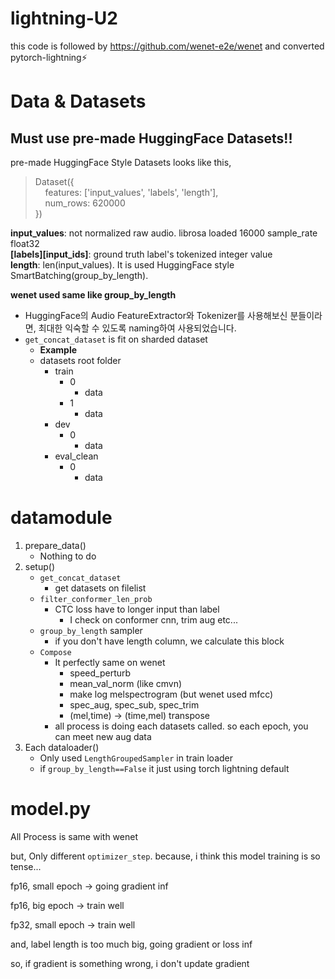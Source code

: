 # lightning-U2

this code is followed by https://github.com/wenet-e2e/wenet and converted pytorch-lightning⚡

# Data & Datasets

## Must use pre-made HuggingFace Datasets!!

pre-made HuggingFace Style Datasets looks like this, <br />

> Dataset({ <br />
> &nbsp;&nbsp;&nbsp;&nbsp;features: ['input_values', 'labels', 'length'], <br />
> &nbsp;&nbsp;&nbsp;&nbsp;num_rows: 620000 <br />
> }) <br />

**input_values**: not normalized raw audio. librosa loaded 16000 sample_rate float32 <br />
**[labels][input_ids]**: ground truth label's tokenized integer value <br />
**length**: len(input_values). It is used HuggingFace style SmartBatching(group_by_length). <br />

**wenet used same like group_by_length**

- HuggingFace의 Audio FeatureExtractor와 Tokenizer를 사용해보신 분들이라면, 최대한 익숙할 수 있도록 naming하여 사용되었습니다. <br />
- `get_concat_dataset` is fit on sharded dataset <br />
  - **Example**
  - datasets root folder
    - train
      - 0
        - data
      - 1
        - data
    - dev
      - 0
        - data
    - eval_clean
      - 0
        - data

# datamodule

1. prepare_data()
   - Nothing to do
2. setup()
   - `get_concat_dataset`
     - get datasets on filelist
   - `filter_conformer_len_prob`
     - CTC loss have to longer input than label
       - I check on conformer cnn, trim aug etc...
   - `group_by_length` sampler
     - if you don't have length column, we calculate this block
   - `Compose`
     - It perfectly same on wenet
       - speed_perturb
       - mean_val_norm (like cmvn)
       - make log melspectrogram (but wenet used mfcc)
       - spec_aug, spec_sub, spec_trim
       - (mel,time) -> (time,mel) transpose
     - all process is doing each datasets called. so each epoch, you can meet new aug data
3. Each dataloader()
   - Only used `LengthGroupedSampler` in train loader
   - if `group_by_length==False` it just using torch lightning default

# model.py

All Process is same with wenet

but, Only different `optimizer_step`. because, i think this model training is so tense...

fp16, small epoch -> going gradient inf

fp16, big epoch -> train well

fp32, small epoch -> train well

and, label length is too much big, going gradient or loss inf

so, if gradient is something wrong, i don't update gradient